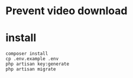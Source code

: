 #  Prevent video download

# install
```shell
composer install
cp .env.example .env
php artisan key:generate
php artisan migrate
```
